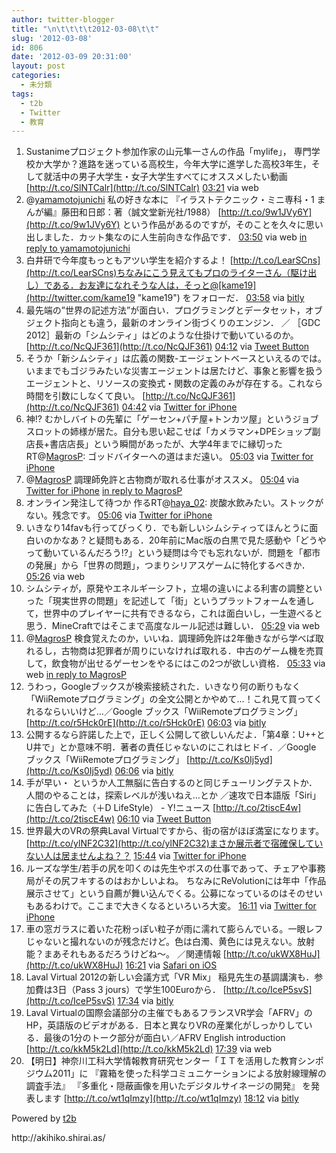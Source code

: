 ```yaml
---
author: twitter-blogger
title: "\n\t\t\t\t2012-03-08\t\t"
slug: '2012-03-08'
id: 806
date: '2012-03-09 20:31:00'
layout: post
categories:
  - 未分類
tags:
  - t2b
  - Twitter
  - 教育
---
```


<div xmlns:georss="http://www.georss.org/georss">

1.  <span><span>Sustanimeプロジェクト参加作家の山元隼一さんの作品「mylife」， 専門学校か大学か？進路を迷っている高校生，今年大学に進学した高校3年生，そして就活中の男子大学生・女子大学生すべてにオススメしたい動画 [http://t.co/SlNTCalr](http://t.co/SlNTCalr)</span> <span>[<span>03:21</span>](http://twitter.com/o_ob/status/177760834095808512) <span>via web</span></span></span>
2.  <span><span>@[yamamotojunichi](http://twitter.com/yamamotojunichi "yamamotojunichi") 私の好きな本に 『イラストテクニック・ミニ専科・1 まんが編』藤田和日郎：著（誠文堂新光社/1988） [http://t.co/9w1JVy6Y](http://t.co/9w1JVy6Y) という作品があるのですが，そのことを久々に思い出しました．カット集なのに人生前向きな作品です．</span> <span>[<span>03:50</span>](http://twitter.com/o_ob/status/177768140745355264) <span>via web</span> [in reply to yamamotojunichi](http://twitter.com/yamamotojunichi/status/177762199337570305)</span></span>
3.  <span><span>白井研で今年度もっともアツい学生を紹介するよ！ [http://t.co/LearSCns](http://t.co/LearSCns)ちなみにこう見えてもプロのライターさん（駆け出し）である．お友達になれそうな人は，そっと@[kame19](http://twitter.com/kame19 "kame19") をフォローだ．</span> <span>[<span>03:58</span>](http://twitter.com/o_ob/status/177770217605316610) <span>via [bitly](http://bit.ly)</span></span></span>
4.  <span><span>最先端の”世界の記述方法”が面白い．プログラミングとデータセット，オブジェクト指向とも違う，最新のオンライン街づくりのエンジン． ／ ［GDC 2012］最新の「シムシティ」はどのような仕掛けで動いているのか。[http://t.co/NcQJF361](http://t.co/NcQJF361)</span> <span>[<span>04:12</span>](http://twitter.com/o_ob/status/177773677289553920) <span>via [Tweet Button](http://twitter.com/tweetbutton)</span></span></span>
5.  <span><span>そうか「新シムシティ」は広義の関数-エージェントベースといえるのでは。いままでもゴジラみたいな災害エージェントは居たけど、事象と影響を扱うエージェントと、リソースの変換式・関数の定義のみが存在する。これなら時間を引数にしなくて良い。 [http://t.co/NcQJF361](http://t.co/NcQJF361)</span> <span>[<span>04:42</span>](http://twitter.com/o_ob/status/177781323891617793) <span>via [Twitter for iPhone](http://twitter.com/#!/download/iphone)</span></span></span>
6.  <span><span>神!? むかしバイトの先輩に「ゲーセン+パチ屋+トンカツ屋」というジョブスロットの姉様が居た。自分も思い起こせば「カメラマン+DPEショップ副店長+書店店長」という瞬間があったが、大学4年までに縁切った RT@[MagrosP](http://twitter.com/MagrosP "MagrosP"): ゴッドバイターへの道はまだ遠い。</span> <span>[<span>05:03</span>](http://twitter.com/o_ob/status/177786726578794496) <span>via [Twitter for iPhone](http://twitter.com/#!/download/iphone)</span></span></span>
7.  <span><span>@[MagrosP](http://twitter.com/MagrosP "MagrosP") 調理師免許と古物商が取れる仕事がオススメ。</span> <span>[<span>05:04</span>](http://twitter.com/o_ob/status/177786883298955265) <span>via [Twitter for iPhone](http://twitter.com/#!/download/iphone)</span> [in reply to MagrosP](http://twitter.com/MagrosP/status/177774916479877120)</span></span>
8.  <span><span>オンライン発注して待つか 作るRT@[haya_02](http://twitter.com/haya_02 "haya_02"): 炭酸水飲みたい。ストックがない。残念です。</span> <span>[<span>05:06</span>](http://twitter.com/o_ob/status/177787381347401728) <span>via [Twitter for iPhone](http://twitter.com/#!/download/iphone)</span></span></span>
9.  <span><span>いきなり14favも行ってびっくり．でも新しいシムシティってほんとうに面白いのかなあ？と疑問もある．20年前にMac版の白黒で見た感動や「どうやって動いているんだろう!?」という疑問は今でも忘れないが．問題を「都市の発展」から「世界の問題」，つまりシリアスゲームに特化するべきか．</span> <span>[<span>05:26</span>](http://twitter.com/o_ob/status/177792393754578944) <span>via web</span></span></span>
10.  <span><span>シムシティが，原発やエネルギーシフト，立場の違いによる利害の調整といった「現実世界の問題」を記述して「街」というプラットフォームを通して，世界中のプレイヤーに共有できるなら，これは面白いし，一生遊べると思う．MineCraftではそこまで高度なルール記述は難しい．</span> <span>[<span>05:29</span>](http://twitter.com/o_ob/status/177793071583473664) <span>via web</span></span></span>
11.  <span><span>@[MagrosP](http://twitter.com/MagrosP "MagrosP") 検食覚えたのか，いいね．調理師免許は2年働きながら学べば取れるし，古物商は犯罪者が周りにいなければ取れる．中古のゲーム機を売買して，飲食物が出せるゲーセンをやるにはこの2つが欲しい資格．</span> <span>[<span>05:33</span>](http://twitter.com/o_ob/status/177794269510238208) <span>via web</span> [in reply to MagrosP](http://twitter.com/MagrosP/status/177793025932660736)</span></span>
12.  <span><span>うわっ，Googleブックスが検索接続された．いきなり何の断りもなく「WiiRemoteプログラミング」の全文公開とかやめて…！これ見て買ってくれるならいいけど…／Google ブックス「WiiRemoteプログラミング」 [http://t.co/r5Hck0rE](http://t.co/r5Hck0rE)</span> <span>[<span>06:03</span>](http://twitter.com/o_ob/status/177801782372741120) <span>via [bitly](http://bit.ly)</span></span></span>
13.  <span><span>公開するなら許諾した上で，正しく公開して欲しいんだよ．「第4章：U++とU井で」とか意味不明．著者の責任じゃないのにこれはヒドイ．／Google ブックス「WiiRemoteプログラミング」 [http://t.co/Ks0Ij5yd](http://t.co/Ks0Ij5yd)</span> <span>[<span>06:06</span>](http://twitter.com/o_ob/status/177802540656754688) <span>via [bitly](http://bit.ly)</span></span></span>
14.  <span><span>手が早い・ というか人工無脳に告白するのと同じチューリングテストか． 人間のやることは，探索レベルが浅いねえ…とか ／速攻で日本語版「Siri」に告白してみた（＋D LifeStyle） - Y!ニュース [http://t.co/2tiscE4w](http://t.co/2tiscE4w)</span> <span>[<span>06:10</span>](http://twitter.com/o_ob/status/177803390892523520) <span>via [Tweet Button](http://twitter.com/tweetbutton)</span></span></span>
15.  <span><span>世界最大のVRの祭典Laval Virtualですから、街の宿がほぼ満室になります。 [http://t.co/ylNF2C32](http://t.co/ylNF2C32)まさか展示者で宿確保していない人は居ませんよね？？</span> <span>[<span>15:44</span>](http://twitter.com/o_ob/status/177948006832803840) <span>via [Twitter for iPhone](http://twitter.com/#!/download/iphone)</span></span></span>
16.  <span><span>ルーズな学生/若手の尻を叩くのは先生やボスの仕事であって、チェアや事務局がその尻フキするのはおかしいよね。 ちなみにReVolutionには年中「作品展示させて」という自薦が舞い込んでくる。公募になっているのはそのせいもあるわけで。ここまで大きくなるといろいろ大変。</span> <span>[<span>16:11</span>](http://twitter.com/o_ob/status/177954705027244032) <span>via [Twitter for iPhone](http://twitter.com/#!/download/iphone)</span></span></span>
17.  <span><span>車の窓ガラスに着いた花粉っぽい粒子が雨に濡れて膨らんでいる。一眼レフじゃないと撮れないのが残念だけど。色は白濁、黄色には見えない。放射能？まあそれもあるだろうけどね〜。 ／関連情報 [http://t.co/ukWX8HuJ](http://t.co/ukWX8HuJ)</span> <span>[<span>16:21</span>](http://twitter.com/o_ob/status/177957280107610115) <span>via [Safari on iOS](http://www.apple.com)</span></span></span>
18.  <span><span>Laval Virtual 2012の新しい会議方式「VR Mix」 稲見先生の基調講演も．参加費は3日（Pass 3 jours）で学生100Euroから． [http://t.co/IceP5svS](http://t.co/IceP5svS)</span> <span>[<span>17:34</span>](http://twitter.com/o_ob/status/177975695652298752) <span>via [bitly](http://bit.ly)</span></span></span>
19.  <span><span>Laval Virtualの国際会議部分の主催でもあるフランスVR学会「AFRV」のHP，英語版のビデオがある．日本と異なりVRの産業化がしっかりしている．最後の1分のトーク部分が面白い／AFRV English introduction [http://t.co/kkM5k2Ld](http://t.co/kkM5k2Ld)</span> <span>[<span>17:39</span>](http://twitter.com/o_ob/status/177976768899203073) <span>via web</span></span></span>
20.  <span><span>【明日】神奈川工科大学情報教育研究センター「ＩＴを活用した教育シンポジウム2011」に 『霧箱を使った科学コミュニケーションによる放射線理解の調査手法』 『多重化・隠蔽画像を用いたデジタルサイネージの開発』 を発表します [http://t.co/wt1qImzy](http://t.co/wt1qImzy)</span> <span>[<span>18:12</span>](http://twitter.com/o_ob/status/177985306795048960) <span>via [bitly](http://bit.ly)</span></span></span>

</div>

Powered by [t2b](http://t2b.utilz.jp/)

<div>http://akihiko.shirai.as/</div>